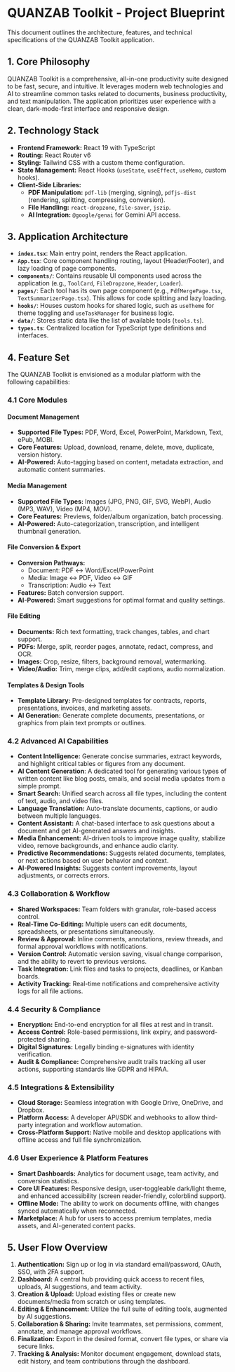 # QUANZAB Toolkit - Project Blueprint

This document outlines the architecture, features, and technical specifications of the QUANZAB Toolkit application.

## 1. Core Philosophy

QUANZAB Toolkit is a comprehensive, all-in-one productivity suite designed to be fast, secure, and intuitive. It leverages modern web technologies and AI to streamline common tasks related to documents, business productivity, and text manipulation. The application prioritizes user experience with a clean, dark-mode-first interface and responsive design.

## 2. Technology Stack

- **Frontend Framework:** React 19 with TypeScript
- **Routing:** React Router v6
- **Styling:** Tailwind CSS with a custom theme configuration.
- **State Management:** React Hooks (`useState`, `useEffect`, `useMemo`, custom hooks).
- **Client-Side Libraries:**
  - **PDF Manipulation:** `pdf-lib` (merging, signing), `pdfjs-dist` (rendering, splitting, compressing, conversion).
  - **File Handling:** `react-dropzone`, `file-saver`, `jszip`.
  - **AI Integration:** `@google/genai` for Gemini API access.

## 3. Application Architecture

- **`index.tsx`**: Main entry point, renders the React application.
- **`App.tsx`**: Core component handling routing, layout (Header/Footer), and lazy loading of page components.
- **`components/`**: Contains reusable UI components used across the application (e.g., `ToolCard`, `FileDropzone`, `Header`, `Loader`).
- **`pages/`**: Each tool has its own page component (e.g., `PdfMergePage.tsx`, `TextSummarizerPage.tsx`). This allows for code splitting and lazy loading.
- **`hooks/`**: Houses custom hooks for shared logic, such as `useTheme` for theme toggling and `useTaskManager` for business logic.
- **`data/`**: Stores static data like the list of available tools (`tools.ts`).
- **`types.ts`**: Centralized location for TypeScript type definitions and interfaces.

## 4. Feature Set

The QUANZAB Toolkit is envisioned as a modular platform with the following capabilities:

### 4.1 Core Modules

#### **Document Management**
- **Supported File Types:** PDF, Word, Excel, PowerPoint, Markdown, Text, ePub, MOBI.
- **Core Features:** Upload, download, rename, delete, move, duplicate, version history.
- **AI-Powered:** Auto-tagging based on content, metadata extraction, and automatic content summaries.

#### **Media Management**
- **Supported File Types:** Images (JPG, PNG, GIF, SVG, WebP), Audio (MP3, WAV), Video (MP4, MOV).
- **Core Features:** Previews, folder/album organization, batch processing.
- **AI-Powered:** Auto-categorization, transcription, and intelligent thumbnail generation.

#### **File Conversion & Export**
- **Conversion Pathways:**
    - Document: PDF ↔ Word/Excel/PowerPoint
    - Media: Image ↔ PDF, Video ↔ GIF
    - Transcription: Audio ↔ Text
- **Features:** Batch conversion support.
- **AI-Powered:** Smart suggestions for optimal format and quality settings.

#### **File Editing**
- **Documents:** Rich text formatting, track changes, tables, and chart support.
- **PDFs:** Merge, split, reorder pages, annotate, redact, compress, and OCR.
- **Images:** Crop, resize, filters, background removal, watermarking.
- **Video/Audio:** Trim, merge clips, add/edit captions, audio normalization.

#### **Templates & Design Tools**
- **Template Library:** Pre-designed templates for contracts, reports, presentations, invoices, and marketing assets.
- **AI Generation:** Generate complete documents, presentations, or graphics from plain text prompts or outlines.

### 4.2 Advanced AI Capabilities

- **Content Intelligence:** Generate concise summaries, extract keywords, and highlight critical tables or figures from any document.
- **AI Content Generation**: A dedicated tool for generating various types of written content like blog posts, emails, and social media updates from a simple prompt.
- **Smart Search:** Unified search across all file types, including the content of text, audio, and video files.
- **Language Translation:** Auto-translate documents, captions, or audio between multiple languages.
- **Content Assistant:** A chat-based interface to ask questions about a document and get AI-generated answers and insights.
- **Media Enhancement:** AI-driven tools to improve image quality, stabilize video, remove backgrounds, and enhance audio clarity.
- **Predictive Recommendations:** Suggests related documents, templates, or next actions based on user behavior and context.
- **AI-Powered Insights:** Suggests content improvements, layout adjustments, or corrects errors.

### 4.3 Collaboration & Workflow

- **Shared Workspaces:** Team folders with granular, role-based access control.
- **Real-Time Co-Editing:** Multiple users can edit documents, spreadsheets, or presentations simultaneously.
- **Review & Approval:** Inline comments, annotations, review threads, and formal approval workflows with notifications.
- **Version Control:** Automatic version saving, visual change comparison, and the ability to revert to previous versions.
- **Task Integration:** Link files and tasks to projects, deadlines, or Kanban boards.
- **Activity Tracking:** Real-time notifications and comprehensive activity logs for all file actions.

### 4.4 Security & Compliance

- **Encryption:** End-to-end encryption for all files at rest and in transit.
- **Access Control:** Role-based permissions, link expiry, and password-protected sharing.
- **Digital Signatures:** Legally binding e-signatures with identity verification.
- **Audit & Compliance:** Comprehensive audit trails tracking all user actions, supporting standards like GDPR and HIPAA.

### 4.5 Integrations & Extensibility

- **Cloud Storage:** Seamless integration with Google Drive, OneDrive, and Dropbox.
- **Platform Access:** A developer API/SDK and webhooks to allow third-party integration and workflow automation.
- **Cross-Platform Support:** Native mobile and desktop applications with offline access and full file synchronization.

### 4.6 User Experience & Platform Features

- **Smart Dashboards:** Analytics for document usage, team activity, and conversion statistics.
- **Core UI Features:** Responsive design, user-toggleable dark/light theme, and enhanced accessibility (screen reader-friendly, colorblind support).
- **Offline Mode:** The ability to work on documents offline, with changes synced automatically when reconnected.
- **Marketplace:** A hub for users to access premium templates, media assets, and AI-generated content packs.

## 5. User Flow Overview

1.  **Authentication:** Sign up or log in via standard email/password, OAuth, SSO, with 2FA support.
2.  **Dashboard:** A central hub providing quick access to recent files, uploads, AI suggestions, and team activity.
3.  **Creation & Upload:** Upload existing files or create new documents/media from scratch or using templates.
4.  **Editing & Enhancement:** Utilize the full suite of editing tools, augmented by AI suggestions.
5.  **Collaboration & Sharing:** Invite teammates, set permissions, comment, annotate, and manage approval workflows.
6.  **Finalization:** Export in the desired format, convert file types, or share via secure links.
7.  **Tracking & Analysis:** Monitor document engagement, download stats, edit history, and team contributions through the dashboard.